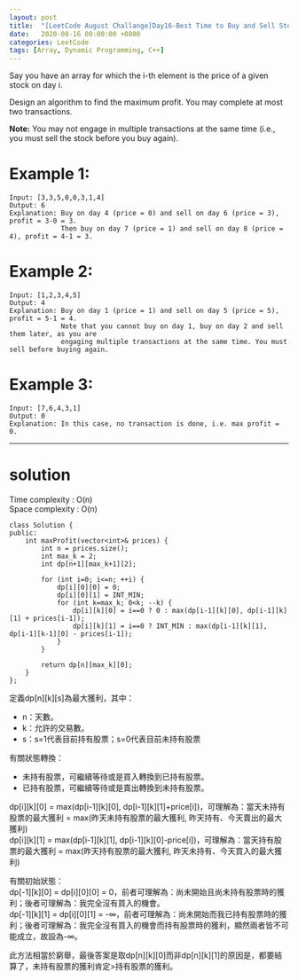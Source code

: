 ```yaml
---
layout: post
title:  "[LeetCode August Challange]Day16-Best Time to Buy and Sell Stock III"
date:   2020-08-16 00:00:00 +0800
categories: LeetCode
tags: [Array, Dynamic Programming, C++]
---
```

Say you have an array for which the i-th element is the price of a given stock on day i.  

Design an algorithm to find the maximum profit. You may complete at most two transactions.  

**Note:** You may not engage in multiple transactions at the same time (i.e., you must sell the stock before you buy again).  

# Example 1:  
	Input: [3,3,5,0,0,3,1,4]
	Output: 6
	Explanation: Buy on day 4 (price = 0) and sell on day 6 (price = 3), profit = 3-0 = 3.
	             Then buy on day 7 (price = 1) and sell on day 8 (price = 4), profit = 4-1 = 3.

# Example 2:  
	Input: [1,2,3,4,5]
	Output: 4
	Explanation: Buy on day 1 (price = 1) and sell on day 5 (price = 5), profit = 5-1 = 4.
	             Note that you cannot buy on day 1, buy on day 2 and sell them later, as you are
	             engaging multiple transactions at the same time. You must sell before buying again.

# Example 3:  
	Input: [7,6,4,3,1]
	Output: 0
	Explanation: In this case, no transaction is done, i.e. max profit = 0.

______________________  

# solution

Time complexity : O(n)  
Space complexity : O(n)

	class Solution {
	public:
	    int maxProfit(vector<int>& prices) {
	        int n = prices.size();
	        int max_k = 2;
	        int dp[n+1][max_k+1][2];
	        
	        for (int i=0; i<=n; ++i) {
	            dp[i][0][0] = 0;
	            dp[i][0][1] = INT_MIN;
	            for (int k=max_k; 0<k; --k) {
	                dp[i][k][0] = i==0 ? 0 : max(dp[i-1][k][0], dp[i-1][k][1] + prices[i-1]);
	                dp[i][k][1] = i==0 ? INT_MIN : max(dp[i-1][k][1], dp[i-1][k-1][0] - prices[i-1]);
	            }
	        }
	        
	        return dp[n][max_k][0];
	    }
	};

定義dp\[n\]\[k\]\[s\]為最大獲利，其中：  
- n：天數。
- k：允許的交易數。
- s：s=1代表目前持有股票；s=0代表目前未持有股票

有關狀態轉換：  
- 未持有股票，可繼續等待或是買入轉換到已持有股票。
- 已持有股票，可繼續等待或是賣出轉換到未持有股票。

dp\[i\]\[k\]\[0\] = max\(dp\[i-1\]\[k\]\[0\], dp\[i-1\]\[k\]\[1\]+price\[i\]\)，可理解為：當天未持有股票的最大獲利 = max(昨天未持有股票的最大獲利, 昨天持有、今天賣出的最大獲利)  
dp\[i\]\[k\]\[1\] = max\(dp\[i-1\]\[k\]\[1\], dp\[i-1\]\[k\]\[0\]-price\[i\]\)，可理解為：當天持有股票的最大獲利 = max(昨天持有股票的最大獲利, 昨天未持有、今天買入的最大獲利)  

有關初始狀態：  
dp\[-1\]\[k\]\[0\] = dp\[i\]\[0\]\[0\] = 0，前者可理解為：尚未開始且尚未持有股票時的獲利；後者可理解為：我完全沒有買入的機會。  
dp\[-1\]\[k\]\[1\] = dp\[i\]\[0\]\[1\] = -∞，前者可理解為：尚未開始而我已持有股票時的獲利；後者可理解為：我完全沒有買入的機會而持有股票時的獲利，顯然兩者皆不可能成立，故設為-∞。  

此方法相當於窮舉，最後答案是取dp\[n\]\[k\]\[0\]而非dp\[n\]\[k\]\[1\]的原因是，都要結算了，未持有股票的獲利肯定\>持有股票的獲利。
